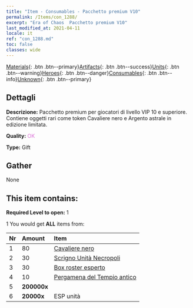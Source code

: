 ```yaml
---
title: "Item - Consumables - Pacchetto premium V10"
permalink: /Items/con_1288/
excerpt: "Era of Chaos  Pacchetto premium V10"
last_modified_at: 2021-04-11
locale: it
ref: "con_1288.md"
toc: false
classes: wide
---
```

 [Materials](/it/Items/){: .btn .btn--primary}[Artifacts](/it/Items/Artifacts/){: .btn .btn--success}[Units](/it/Items/Units/){: .btn .btn--warning}[Heroes](/it/Items/Heroes/){: .btn .btn--danger}[Consumables](/it/Items/Consumables/){: .btn .btn--info}[Unknown](/it/Items/Unknown/){: .btn .btn--primary}

## Dettagli
 **Descrizione:** Pacchetto premium per giocatori di livello VIP 10 e superiore. Contiene oggetti rari come token Cavaliere nero e Argento astrale in edizione limitata.

 **Quality:** <span style="color: #DA70D6">OK</span>

 **Type:** Gift

## Gather

  None

## This item contains:

 **Required Level to open:** 1

 1 You would get **ALL** items  from:

  | Nr | Amount |     Item    |
  |:---|:-------|:------------|
  | 1 | 80 | [Cavaliere nero](/it/Items/unt_213/) | 
  | 2 | 30 | [Scrigno Unità Necropoli](/it/Items/con_1271/) | 
  | 3 | 30 | [Box roster esperto](/it/Items/con_760/) | 
  | 4 | 10 | [Pergamena del Tempio antico](/it/Items/con_697/) | 
  | 5 |  **200000x** | <i class="fas fa-coins"/> |  | 
  | 6 |  **20000x** | ESP unità |  | 
